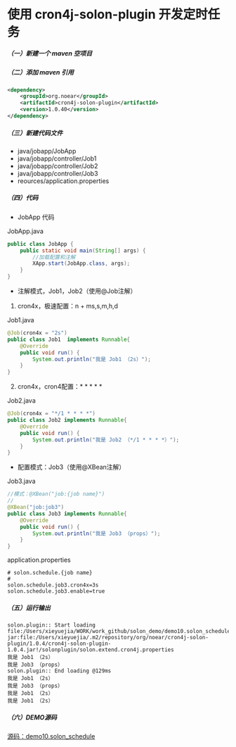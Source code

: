 # 使用 cron4j-solon-plugin 开发定时任务

##### （一）新建一个 maven 空项目

##### （二）添加 maven 引用
```xml
<dependency>
    <groupId>org.noear</groupId>
    <artifactId>cron4j-solon-plugin</artifactId>
    <version>1.0.40</version>
</dependency>
```

##### （三）新建代码文件
* java/jobapp/JobApp
* java/jobapp/controller/Job1
* java/jobapp/controller/Job2
* java/jobapp/controller/Job3
* reources/application.properties

##### （四）代码

* JobApp 代码

JobApp.java 
```java
public class JobApp {
    public static void main(String[] args) {
        //加载配置和注解
        XApp.start(JobApp.class, args);
    }
}
```

* 注解模式，Job1，Job2（使用@Job注解）
1. cron4x，极速配置：n + ms,s,m,h,d

Job1.java
```java
@Job(cron4x = "2s")
public class Job1  implements Runnable{
    @Override
    public void run() {
        System.out.println("我是 Job1 （2s）");
    }
}
```

2. cron4x，cron4配置：* * * * *

Job2.java
```java
@Job(cron4x = "*/1 * * * *")
public class Job2 implements Runnable{
    @Override
    public void run() {
        System.out.println("我是 Job2 （*/1 * * * *）");
    }
}

```

* 配置模式：Job3（使用@XBean注解）

Job3.java
```java
//模式：@XBean("job:{job name}")
//
@XBean("job:job3")
public class Job3 implements Runnable{
    @Override
    public void run() {
        System.out.println("我是 Job3 （props）");
    }
}
```

application.properties
```properties
# solon.schedule.{job name}
#
solon.schedule.job3.cron4x=3s
solon.schedule.job3.enable=true
```

##### （五）运行输出
```
solon.plugin:: Start loading
file:/Users/xieyuejia/WORK/work_github/solon_demo/demo10.solon_schedule/target/classes/application.properties
jar:file:/Users/xieyuejia/.m2/repository/org/noear/cron4j-solon-plugin/1.0.4/cron4j-solon-plugin-1.0.4.jar!/solonplugin/solon.extend.cron4j.properties
我是 Job1 （2s）
我是 Job3 （props）
solon.plugin:: End loading @129ms
我是 Job1 （2s）
我是 Job3 （props）
我是 Job1 （2s）
我是 Job1 （2s）
```

##### （六）DEMO源码
[源码：demo10.solon_schedule](https://gitee.com/noear/solon_demo/tree/master/demo10.solon_schedule)

